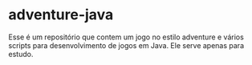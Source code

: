# adventure-java
Esse é um repositório que contem um jogo no estilo adventure e vários scripts para desenvolvimento de jogos em Java. Ele serve apenas para estudo.
